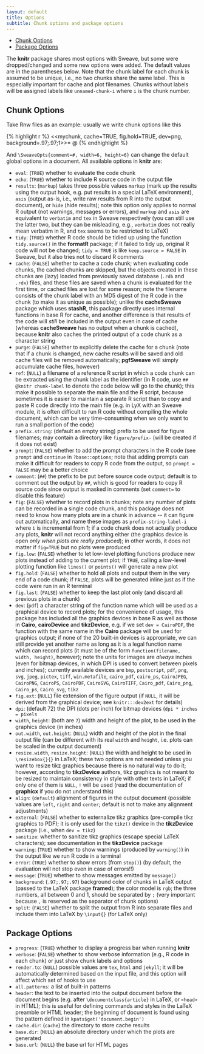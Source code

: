 ```yaml
---
layout: default
title: Options
subtitle: Chunk options and package options
---
```


- [Chunk Options](#chunk_options)
- [Package Options](#package_options)

The **knitr** package shares most options with Sweave, but some were dropped/changed and some new options were added. The default values are in the parentheses below. Note that the chunk label for each chunk is assumed to be unique, i.e., no two chunks share the same label. This is especially important for cache and plot filenames. Chunks without labels will be assigned labels like `unnamed-chunk-i` where `i` is the chunk number.

## Chunk Options <a id="chunk_options"></a>

Take Rnw files as an example: usually we write chunk options like this

{% highlight r %}
<<mychunk, cache=TRUE, fig.hold=TRUE, dev=png, background=.97;.97;1>>=
@
{% endhighlight %}

And `\SweaveOpts{comment=#, width=6, height=6}` can change the default global options in a document. All available options in **knitr** are:

- `eval`: (`TRUE`) whether to evaluate the code chunk
- `echo`: (`TRUE`) whether to include R source code in the output file
- `results`: (`markup`) takes three possible values `markup` (mark up the results using the output hook, e.g. put results in a special LaTeX environment), `asis` (output as-is, i.e., write raw results from R into the output document), or `hide` (hide results); note this option only applies to normal R output (not warnings, messages or errors), and `markup` and `asis` are equivalent to `verbatim` and `tex` in Sweave respectively (you can still use the latter two, but they can be misleading, e.g., `verbatim` does not really mean verbatim in R, and `tex` seems to be restricted to LaTeX)
- `tidy`: (`TRUE`) whether R code should be tidied up using the function `tidy.source()` in the **formatR** package; if it failed to tidy up, original R code will not be changed; `tidy = TRUE` is like `keep.source = FALSE` in Sweave, but it also tries not to discard R comments
- `cache`: (`FALSE`) whether to cache a code chunk; when evaluating code chunks, the cached chunks are skipped, but the objects created in these chunks are (lazy) loaded from previously saved database (`.rdb` and `.rdx`) files, and these files are saved when a chunk is evaluated for the first time, or cached files are lost for some reason; note the filename consists of the chunk label with an MD5 digest of the R code in the chunk (to make it as unique as possible); unlike the **cacheSweave** package which uses **stashR**, this package directly uses internal functions in base R for cache, and another difference is that results of the code will *still* be included in the output even in case of cache (whereas **cacheSweave** has no output when a chunk is cached), because **knitr** also caches the printed output of a code chunk as a character string
- `purge`: (`FALSE`) whether to explicitly delete the cache for a chunk (note that if a chunk is changed, new cache results will be saved and old cache files will be removed automatically; **pgfSweave** will simply accumulate cache files, however)
- `ref`: (`NULL`) a filename of a reference R script in which a code chunk can be extracted using the chunk label as the identifier (in R code, use `## @knitr chunk-label` to denote the code below will go to the chunk); this make it possible to separate the main file and the R script, because sometimes it is easier to maintain a separate R script than to copy and paste R code directly into the main file (e.g. in LyX with an Sweave module, it is often difficult to run R code without compiling the whole document, which can be very time-consuming when we only want to run a small portion of the code)
- `prefix.string`: (default an empty string) prefix to be used for figure filenames; may contain a directory like `figure/prefix-` (will be created if it does not exist)
- `prompt`: (`FALSE`) whether to add the prompt characters in the R code (see `prompt` and `continue` in `?base::options`; note that adding prompts can make it difficult for readers to copy R code from the output, so `prompt = FALSE` may be a better choice
- `comment`: (`##`) the prefix to be put before source code output; default is to comment out the output by `##`, which is good for readers to copy R source code since output is masked in comments (set `comment=` to disable this feature)
- `fig`: (`FALSE`) whether to record plots in chunks; note any number of plots can be recorded in a single code chunk, and this package does not need to know how many plots are in a chunk in advance -- it can figure out automatically, and name these images as `prefix-string-label-i` where `i` is incremental from 1; if a code chunk does not actually produce any plots, **knitr** will not record anything either (the graphics device is open *only when plots are really produced*); in other words, it does not matter if `fig=TRUE` but no plots were produced
- `fig.low`: (`FALSE`) whether to let low-level plotting functions produce new plots instead of adding to the current plot; if `TRUE`, calling a low-level plotting function like `lines()` or `points()` will generate a new plot
- `fig.hold`: (`FALSE`) whether to hold all plots and output them in the very end of a code chunk; if `FALSE`, plots will be generated inline just as if the code were run in an R terminal
- `fig.last`: (`FALSE`) whether to keep the last plot only (and discard all previous plots in a chunk)
- `dev`: (`pdf`) a character string of the function name which will be used as a graphical device to record plots; for the convenience of usage, this package has included all the graphics devices in base R as well as those in **Cairo**, **cairoDevice** and **tikzDevice**, e.g. if we set `dev = CairoPDF`, the function with the same name in the **Cairo** package will be used for graphics output; if none of the 20 built-in devices is appropriate, we can still provide yet another name as long as it is a legal function name which can record plots (it must be of the form `function(filename, width, height)`, however); note the units for images are *always* inches (even for bitmap devices, in which DPI is used to convert between pixels and inches); currently available devices are `bmp`, `postscript`, `pdf`, `png`, `svg`, `jpeg`, `pictex`, `tiff`, `win.metafile`, `cairo_pdf`, `cairo_ps`, `CairoJPEG`, `CairoPNG`, `CairoPS`, `CairoPDF`, `CairoSVG`, `CairoTIFF`, `Cairo_pdf`, `Cairo_png`, `Cairo_ps`, `Cairo_svg`, `tikz`
- `fig.ext`: (`NULL`) file extension of the figure output (if `NULL`, it will be derived from the graphical device; see `knitr:::dev2ext` for details)
- `dpi`: (default 72) the DPI (dots per inch) for bitmap devices (`dpi * inches = pixels`
- `width`, `height`: (both are `7`) width and height of the plot, to be used in the graphics device (in inches)
- `out.width`, `out.height`: (`NULL`) width and height of the plot in the final output file (can be different with its real `width` and `height`, i.e. plots can be scaled in the output document)
- `resize.width`, `resize.height`: (`NULL`) the width and height to be used in `\resizebox{}{}` in LaTeX; these two options are not needed unless you want to resize tikz graphics because there is no natural way to do it; however, according to **tikzDevice** authors, tikz graphics is not meant to be resized to maintain consistency in style with other texts in LaTeX; if only one of them is `NULL`, `!` will be used (read the documentation of **graphicx** if you do not understand this)
- `align`: (`default`) alignment of figures in the output document (possible values are `left`, `right` and `center`; default is not to make any alignment adjustments)
- `external`: (`FALSE`) whether to externalize tikz graphics (pre-compile tikz graphics to PDF); it is only used for the `tikz()` device in the **tikzDevice** package (i.e., when `dev = tikz`)
- `sanitize`: whether to sanitize tikz graphics (escape special LaTeX characters); see documentation in the **tikzDevice** package
- `warning`: (`TRUE`) whether to show warnings (produced by `warning()`) in the output like we run R code in a terminal
- `error`: (`TRUE`) whether to show errors (from `stop()`) (by default, the evaluation will not stop even in case of errors!!)
- `message`: (`TRUE`) whether to show messages emitted by `message()`
- `background`: (`.97;.97;.97`) background color of chunks in LaTeX output (passed to the LaTeX package **framed**); the color model is `rgb`; the three numbers, all between 0 and 1, should be separated by `;` (very important because `,` is reserved as the separator of chunk options)
- `split`: (`FALSE`) whether to split the output from R into separate files and include them into LaTeX by `\input{}` (for LaTeX only)

## Package Options <a id="package_options"></a>

- `progress`: (`TRUE`) whether to display a progress bar when running **knitr**
- `verbose`: (`FALSE`) whether to show verbose information (e.g., R code in each chunk) or just show chunk labels and options
- `render.to`: (`NULL`) possible values are `tex`, `html` and `jekyll`; it will be automatically determined based on the input file, and this option will affect which set of hooks to use
- `all.patterns`: a list of built-in patterns
- `header`: the text to be inserted into the output document before the document begins (e.g. after `\documentclass{article}` in LaTeX, or `<head>` in HTML); this is useful for defining commands and styles in the LaTeX preamble or HTML header; the beginning of document is found using the pattern defined in `kpats$get('document.begin')`
- `cache.dir`: (`cache`) the directory to store cache results
- `base.dir`: (`NULL`) an absolute directory under which the plots are generated
- `base.url`: (`NULL`) the base url for HTML pages
